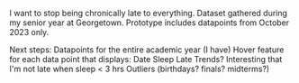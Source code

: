 I want to stop being chronically late to everything.
Dataset gathered during my senior year at Georgetown.
Prototype includes datapoints from October 2023 only.

Next steps:
    Datapoints for the entire academic year (I have)
    Hover feature for each data point that displays:
        Date
        Sleep
        Late
    Trends?
        Interesting that I'm not late when sleep < 3 hrs
        Outliers (birthdays? finals? midterms?)